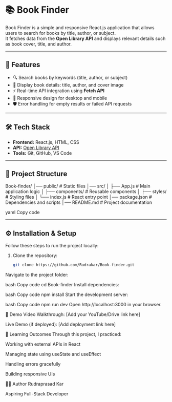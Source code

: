 
# 📚 Book Finder

Book Finder is a simple and responsive React.js application that allows users to search for books by title, author, or subject.  
It fetches data from the **Open Library API** and displays relevant details such as book cover, title, and author.  

---

## 🚀 Features

- 🔍 Search books by keywords (title, author, or subject)  
- 📖 Display book details: title, author, and cover image  
- ⚡ Real-time API integration using **Fetch API**  
- 📱 Responsive design for desktop and mobile  
- 🛡️ Error handling for empty results or failed API requests  

---

## 🛠️ Tech Stack

- **Frontend:** React.js, HTML, CSS  
- **API:** [Open Library API](https://openlibrary.org/developers/api)  
- **Tools:** Git, GitHub, VS Code  

---

## 📂 Project Structure

Book-finder/
│── public/ # Static files
│── src/
│ ├── App.js # Main application logic
│ ├── components/ # Reusable components
│ ├── styles/ # Styling files
│ └── index.js # React entry point
│── package.json # Dependencies and scripts
│── README.md # Project documentation

yaml
Copy code

---

## ⚙️ Installation & Setup

Follow these steps to run the project locally:

1. Clone the repository:
   ```bash
   git clone https://github.com/Rudrakar/Book-finder.git
Navigate to the project folder:

bash
Copy code
cd Book-finder
Install dependencies:

bash
Copy code
npm install
Start the development server:

bash
Copy code
npm run dev
Open http://localhost:3000 in your browser.

🎥 Demo
Video Walkthrough: [Add your YouTube/Drive link here]

Live Demo (if deployed): [Add deployment link here]

📌 Learning Outcomes
Through this project, I practiced:

Working with external APIs in React

Managing state using useState and useEffect

Handling errors gracefully

Building responsive UIs

👨‍💻 Author
Rudraprasad Kar

Aspiring Full-Stack Developer
